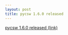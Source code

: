 ```yaml
---
layout: post
title: pycsw 1.6.0 released
---
```


[pycsw 1.6.0 released (link)](/development/announce/1.6.0.html)

